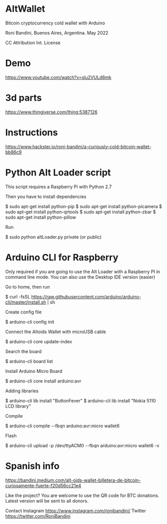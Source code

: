 # AltWallet

Bitcoin cryptocurrency cold wallet with Arduino

Roni Bandini, Buenos Aires, Argentina. May 2022

CC Attribution Int. License 

# Demo 

https://www.youtube.com/watch?v=slu2VULd6mk

# 3d parts 

https://www.thingiverse.com/thing:5387126

# Instructions 

https://www.hackster.io/roni-bandini/a-curiously-cold-bitcoin-wallet-bb86c9

# Python Alt Loader script

This script requires a Raspberry Pi with Python 2.7

Then you have to install dependencies

$ sudo apt-get install python-pip
$ sudo apt-get install python-picamera
$ sudo apt-get install python-qrtools
$ sudo apt-get install python-zbar
$ sudo apt-get install python-pillow

Run 

$ sudo python altLoader.py private (or public)

# Arduino CLI for Raspberry

Only required if you are going to use the Alt Loader with a Raspberry PI in command line mode. You can also use the Desktop IDE version (easier)

Go to home, then run

$ curl -fsSL https://raw.githubusercontent.com/arduino/arduino-cli/master/install.sh | sh

Create config file

$ arduino-cli config init

Connect the Altoids Wallet with microUSB cable

$ arduino-cli core update-index

Search the board

$ arduino-cli board list

Install Arduino Micro Board

$ arduino-cli core install arduino:avr

Adding libraries 

$ arduino-cli lib install "ButtonFever"
$ arduino-cli lib install "Nokia 5110 LCD library"

Compile 

$ arduino-cli compile --fbqn arduino:avr:micro wallet6 

Flash 

$ arduino-cli upload -p /dev/ttyACM0 --fbqn arduino:avr:micro wallet6 -v

# Spanish info

https://bandini.medium.com/alt-oids-wallet-billetera-de-bitcoin-curiosamente-fuerte-f20d56cc21e4

Like the project? You are welcome to use the QR code for BTC donations. Latest version will be sent to all donors. 

Contact 
Instagram https://www.instagram.com/ronibandini/
Twitter https://twitter.com/RoniBandini


